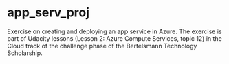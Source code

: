 # app_serv_proj
Exercise on creating and deploying an app service in Azure.  The exercise is part of Udacity lessons (Lesson 2: Azure Compute Services, topic 12) in the Cloud track of the challenge phase of the Bertelsmann Technology Scholarship.
